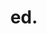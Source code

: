 ---
type: "portfolio"
title: "ed."
description: "framework for developing minimal editions"
tech: "react, gatsby, emotion.js (scss), git"
code: "https://github.com/inadeqtfuturs/gatsby-starter-ed"
link: "https://inadeqtfuturs.github.io/gatsby-starter-ed/"
image: "../images/portfolio/ed.png"
---
